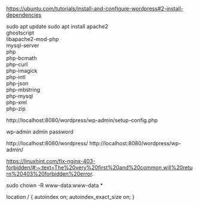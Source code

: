 https://ubuntu.com/tutorials/install-and-configure-wordpress#2-install-dependencies

sudo apt update
sudo apt install apache2 \
                 ghostscript \
                 libapache2-mod-php \
                 mysql-server \
                 php \
                 php-bcmath \
                 php-curl \
                 php-imagick \
                 php-intl \
                 php-json \
                 php-mbstring \
                 php-mysql \
                 php-xml \
                 php-zip


http://localhost:8080/wordpress/wp-admin/setup-config.php

wp-admin
admin
password

http://localhost:8080/wordpress/
http://localhost:8080/wordpress/wp-admin/


https://linuxhint.com/fix-nginx-403-forbidden/#:~:text=The%20very%20first%20and%20common,will%20return%20403%20forbidden%20error.

sudo chown -R www-data:www-data *

location / {
autoindex on;
autoindex_exact_size on;
}